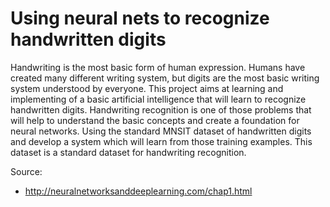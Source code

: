 # Using neural nets to recognize handwritten digits

Handwriting is the most basic form of human expression. Humans have created many
different writing system, but digits are the most basic writing system understood by
everyone. This project aims at learning and implementing of a basic artificial intelligence
that will learn to recognize handwritten digits. Handwriting recognition is one of those
problems that will help to understand the basic concepts and create a foundation for
neural networks. Using the standard MNSIT dataset of handwritten digits and
develop a system which will learn from those training examples. This dataset is a 
standard dataset for handwriting recognition.

Source:
   - http://neuralnetworksanddeeplearning.com/chap1.html